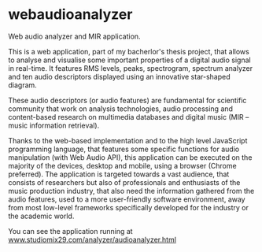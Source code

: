 # webaudioanalyzer
Web audio analyzer and MIR application.

This is a web application, part of my bacherlor's thesis project, that allows to analyse and visualise some important properties of a digital audio signal in real-time. It features RMS levels, peaks, spectrogram, spectrum analyzer and ten audio descriptors displayed using an innovative star-shaped diagram.

These audio descriptors (or audio features) are fundamental for scientific community that work on analysis technologies, audio processing and content-based research on multimedia databases and digital music (MIR – music information retrieval).

Thanks to the web-based implementation and to the high level JavaScript programming language, that features some specific functions for audio manipulation (with Web Audio API), this application can be executed on the majority of the devices, desktop and mobile,  using a browser (Chrome preferred). The application is targeted towards a vast audience, that consists of researchers but also of professionals and enthusiasts of the music production industry, that also need the information gathered from the audio features, used to a more user-friendly software environment, away from most low-level frameworks specifically developed for the industry or the academic world.

You can see the application running at www.studiomix29.com/analyzer/audioanalyzer.html
